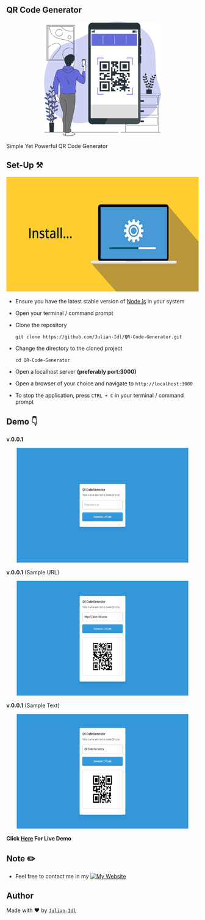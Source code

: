 ## QR Code Generator

<p align = "center"><img src = "./assets/images/qr-img-1.png" height = 300 alt = "Wallet Icon"></p>

Simple Yet Powerful QR Code Generator



## Set-Up ⚒️

<p align = "center"><img src = "./assets/images/istockphoto-615991428-612x612.jpg" height = 300 alt = "SetUp Icon"></p>

- Ensure you have the latest stable version of [Node.js](https://nodejs.dev/en/learn/how-to-install-nodejs/) in your system

- Open your terminal / command prompt

- Clone the repository 
    ```
    git clone https://github.com/Julian-Idl/QR-Code-Generator.git
    ```
- Change the directory to the cloned project
    
    ```
    cd QR-Code-Generator
    ```
- Open a localhost server **(preferably port:3000)**

- Open a browser of your choice and navigate to  `http://localhost:3000`

- To stop the application, press `CTRL + C` in your terminal / command prompt

## Demo 👇

**v.0.0.1**


<p align = "center"><img src = "./assets/images/Screenshot 2023-05-12 100657.png" height = 300 width = 450 alt = "AITranscriber Snapshotv1"></p>

**v.0.0.1** (Sample URL)
<p align = "center"><img src = "./assets/images/URLPreview.png" height = 300 width = 450 alt = "AITranscriber Snapshot v1"></p>

**v.0.0.1** (Sample Text)
<p align = "center"><img src = "./assets/images/TextPreview.png" height = 300 width = 450 alt = "AITranscriber Snapshot v1"></p>

**Click [Here](http://qr-code-generator.julianidl.repl.co/) For Live Demo**

## Note ✏️

- Feel free to contact me in my  [![My Website](https://img.shields.io/website?down_color=Red&down_message=Offline&style=for-the-badge&up_color=Green&up_message=Online&url=https%3A%2F%2Fjulian-idl.codes)](https://julian-idl.codes)

## Author

Made with ♥ by [`Julian-Idl`](https://julian-idl.codes)